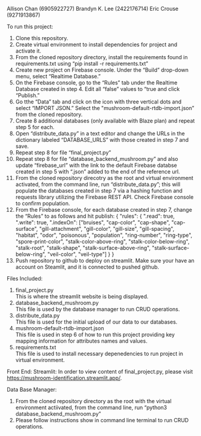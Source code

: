 Allison Chan (6905922727)
Brandyn K. Lee (2422176714)
Eric Crouse (9271913867)

To run this project:
1. Clone this repository.
2. Create virtual environment to install dependencies for project and activate it.
3. From the cloned repository directory, install the requirements found in requirements.txt using “pip install -r requirements.txt”
4. Create new project on Firebase console. Under the “Build” drop-down menu, select “Realtime Database.”
5. On the Firebase console, go to the “Rules” tab under the Realtime Database created in step 4. Edit all “false” values to “true and click “Publish.” 
6. Go tthe “Data” tab and click on the icon with three vertical dots and select “IMPORT JSON.”  Select the "mushroom-default-rtdb-import.json” from the cloned repository.
7. Create 8 additional databases (only available with Blaze plan) and repeat step 5 for each.
8. Open “distribute_data.py” in a text editor and change the URLs in the dictionary labeled “DATABASE_URLS” with those created in step 7 and save.
9. Repeat step 8 for file “final_project.py”
10. Repeat step 8 for file “database_backend_mushroom.py” and also update “firebase_url” with the link to the default Firebase databse created in step 5 with “.json” added to the end of the reference url.
11. From the cloned repository direcotry as the root and virtual environment activated, from the command line, run “distribute_data.py”; this will populate the databases created in step 7 via a hashing function and requests library utilizing the Firebase REST API. Check Firebase console to confirm population.
12. From the Firebase console, for each database created in step 7, change the “Rules” to as follows and hit publish:
{
  "rules": {
    ".read": true,
    ".write": true,
    ".indexOn": ["bruises", "cap-color", "cap-shape", "cap-surface", "gill-attachment", "gill-color", "gill-size", "gill-spacing", "habitat", "odor", "poisonous", "population", "ring-number", "ring-type", "spore-print-color", "stalk-color-above-ring", "stalk-color-below-ring", "stalk-root", "stalk-shape", "stalk-surface-above-ring", "stalk-surface-below-ring", "veil-color", "veil-type"]
  }
}
13. Push repository to github to deploy on streamlit. Make sure your have an account on Steamlit, and it is connected to pushed github. 


Files Included:
1. final_project.py<br>
  This is where the streamlit website is being displayed. 
2. database_backend_mushroom.py<br>
  This file is used by the database manager to run CRUD operations.
3. distribute_data.py<br>
  This file is used for the initial upload of our data to our databases. 
4. mushroom-default-rtdb-import.json<br>
  This file is used in step 6 of how to run this project providing key mapping information for attributes names and values.
5. requirements.txt<br>
  This file is used to install necessary depenedencies to run project in virtual environment.

Front End:
Streamlit: In order to view content of final_project.py, please visit https://mushroom-identification.streamlit.app/.

Data Base Manager:
1. From the cloned repository directory as the root with the virtual environment actiivated, from the command line, run “python3 database_backend_mushroom.py”
2. Please follow instructions show in command line terminal to run CRUD operations.

